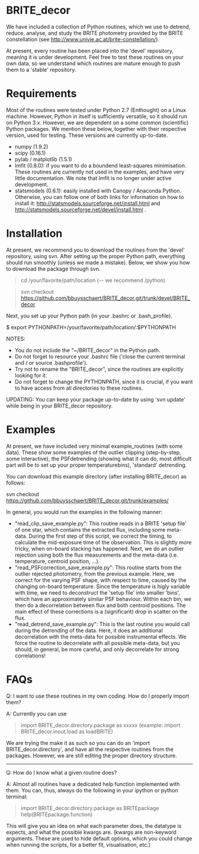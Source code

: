 # BRITE_decor
We have included a collection of Python routines, which we use to detrend, reduce, analyse, and study the BRITE photometry provided by the BRITE constellation (see http://www.univie.ac.at/brite-constellation/).

At present, every routine has been placed into the 'devel' repository, meaning it is under development.  Feel free to test these routines on your own data, so we understand which routines are mature enough to push them to a 'stable' repository.

# Requirements
Most of the routines were tested under Python 2.7 (Enthought) on a Linux machine.  However, Python in itself is sufficiently versatile, so it should run on Python 3.x.  However, we are dependent on a some common (scientific) Python packages.  We mention these below, together with their respective version, used for testing.  These versions are currently up-to-date.
- numpy (1.9.2)
- scipy (0.16.1)
- pylab / matplotlib (1.5.1)
- lmfit (0.8.0): if you want to do a boundend least-squares minimisation.  These routines are currently not used in the examples, and have very little documentation.  We note that lmfit is no longer under active development.
- statsmodels (0.6.1): easily installed with Canopy / Anaconda Python. Otherwise, you can follow one of both links for information on how to install it: http://statsmodels.sourceforge.net/install.html and http://statsmodels.sourceforge.net/devel/install.html .
 
# Installation
At present, we recommend you to download the routines from the 'devel' repository, using svn. After setting up the proper Python path, everything should run smoothly (unless we made a mistake). Below, we show you how to download the package through svn.

> cd /your/favorite/path/location (-- we recommend /python)

> svn checkout https://github.com/bbuysschaert/BRITE_decor.git/trunk/devel/BRITE_decor

Next, you set up your Python path (in your .bashrc or .bash_profile).

$ export PYTHONPATH=/your/favorite/path/location/:$PYTHONPATH

NOTES:
- You do not include the "~/BRITE_decor" in the Python path.
- Do not forget to resource your .bashrc file ('close the current terminal and / or source .bashprofile').
- Try not to rename the "BRITE_decor", since the routines are explicitly looking for it.
- Do not forget to change the PYTHONPATH, since it is crucial, if you want to have access from all directories to these routines.

UPDATING:
You can keep your package up-to-date by using 'svn update' while being in your BRITE_decor repository.

# Examples
At present, we have included very minimal example_routines (with some data).  These show some examples of the outlier clipping (step-by-step, some interactive), the PSFdetrending (showing what it can do, most difficult part will be to set up your proper temperaturebins), 'standard' detrending.

You can download this example directory (after installing BRITE_decor) as follows:

svn checkout https://github.com/bbuysschaert/BRITE_decor.git/trunk/examples/

In general, you would run the examples in the following manner:
- "read_clip_save_example.py": This routine reads in a BRITE 'setup file' of one star, which contains the extracted flux, including some meta-data.  During the first step of this script, we correct the timing, to calculate the mid-exposure time of the observation.  This is slightly more tricky, when on-board stacking has happened.  Next, we do an outlier rejection using both the flux measurements and the meta-data (i.e. temperature, centroid position, ...).
- "read_PSFcorrection_save_example.py": This routine starts from the outlier rejected photometry, from the previous example.  Here, we correct for the varying PSF shape, with respect to time, caused by the changing on-board temperature.  Since the temperature is higly variable with time, we need to deconstruct the 'setup file' into smaller 'bins', which have an approximately similar PSF behaviour.  Within each bin, we then do a decorrelation between flux and both centroid positions.  The main effect of these corrections is a (significant) drop in scatter on the flux.
- "read_detrend_save_example.py": This is the last routine you would call during the detrending of the data.  Here, it does an additional decorrelation with the meta-data for possible instrumental effects.  We force the routine to decorrelate with all possible meta-data, but you should, in general, be more careful, and only decorrelate for strong correlations!

# FAQs

Q: I want to use these routines in my own coding.  How do I properly import them?

A: Currently you can use 

> import BRITE_decor.directory.package as xxxxx (example: import BRITE_decor.inout.load as loadBRITE) 

We are trying the make it as such so you can do an 'import BRITE_decor.directory', and have all the respective routines from the packages.  However, we are still editing the proper directory structure.

-----------

Q: How do I know what a given routine does?

A: Almost all routines have a dedicated help function implemented with them.  You can, thus, always do the following in your ipython or python terminal:

> import BRITE_decor.directory.package as BRITEpackage
> help(BRITEpackage.function)

This will give you an idea on what each parameter does, the datatype is expects, and what the possible kwargs are. (kwargs are non-keyword arguments.  These are used to hide default options, which you could change when running the scripts, for a better fit, visualisation, etc.)
